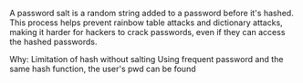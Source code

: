 A password salt is a random string added to a password before it's hashed. This process helps prevent rainbow table attacks and dictionary attacks, making it harder for hackers to crack passwords, even if they can access the hashed passwords.

Why:
Limitation of hash without salting
Using frequent password and the same hash function, the user's pwd can be found
